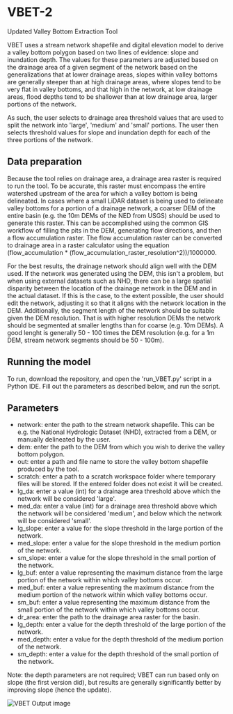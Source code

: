 # VBET-2
Updated Valley Bottom Extraction Tool

VBET uses a stream network shapefile and digital elevation model to derive a valley bottom polygon based on two lines of evidence: slope and inundation depth. The values for these parameters are adjusted based on the drainage area of a given segment of the network based on the generalizations that at lower drainage areas, slopes within valley bottoms are generally steeper than at high drainage areas, where slopes tend to be very flat in valley bottoms, and that high in the network, at low drainage areas, flood depths tend to be shallower than at low drainage area, larger portions of the network.

As such, the user selects to drainage area threshold values that are used to split the network into 'large', 'medium' and 'small' portions. The user then selects threshold values for slope and inundation depth for each of the three portions of the network.

## Data preparation
Because the tool relies on drainage area, a drainage area raster is required to run the tool. To be accurate, this raster must encompass the entire watershed upstream of the area for which a valley bottom is being delineated. In cases where a small LiDAR dataset is being used to delineate valley bottoms for a portion of a drainage network, a coarser DEM of the entire basin (e.g. the 10m DEMs of the NED from USGS) should be used to generate this raster. This can be accomplished using the common GIS workflow of filling the pits in the DEM, generating flow directions, and then a flow accumulation raster. The flow accumulation raster can be converted to drainage area in a raster calculator using the equation (flow_accumulation * (flow_accumulation_raster_resolution^2))/1000000.

For the best results, the drainage network should align well with the DEM used. If the network was generated using the DEM, this isn't a problem, but when using external datasets such as NHD, there can be a large spatial disparity between the location of the drainage network in the DEM and in the actual dataset. If this is the case, to the extent possible, the user should edit the network, adjusting it so that it aligns with the network location in the DEM. Additionally, the segment length of the network should be suitable given the DEM resolution. That is with higher resolution DEMs the network should be segmented at smaller lengths than for coarse (e.g. 10m DEMs). A good lenght is generally 50 - 100 times the DEM resolution (e.g. for a 1m DEM, stream network segments should be 50 - 100m).  

## Running the model
To run, download the repository, and open the 'run_VBET.py' script in a Python IDE.
Fill out the parameters as described below, and run the script.

## Parameters 

- network: enter the path to the stream network shapefile. This can be e.g. the National Hydrologic Dataset (NHD), extracted from a DEM, or manually delineated by the user.
- dem: enter the path to the DEM from which you wish to derive the valley bottom polygon. 
- out: enter a path and file name to store the valley bottom shapefile produced by the tool.
- scratch: enter a path to a scratch workspace folder where temporary files will be stored. If the entered folder does not exist it will be created.
- lg_da: enter a value (int) for a drainage area threshold above which the network will be considered 'large'.
- med_da: enter a value (int) for a drainage area threshold above which the network will be considered 'medium', and below which the network will be considered 'small'.
- lg_slope: enter a value for the slope threshold in the large portion of the network. 
- med_slope: enter a value for the slope threshold in the medium portion of the network.
- sm_slope: enter a value for the slope threshold in the small portion of the network.
- lg_buf: enter a value representing the maximum distance from the large portion of the network within which valley bottoms occur.
- med_buf: enter a value representing the maximum distance from the medium portion of the network within which valley bottoms occur.
- sm_buf: enter a value representing the maximum distance from the small portion of the network within which valley bottoms occur.
- dr_area: enter the path to the drainage area raster for the basin.
- lg_depth: enter a value for the depth threshold of the large portion of the network.
- med_depth: enter a value for the depth threshold of the medium portion of the network.
- sm_depth: enter a value for the depth threshold of the small portion of the network.

Note: the depth parameters are not required; VBET can run based only on slope (the first version did), but results are generally significantly better by improving slope (hence the update).

![VBET Output image](/pics/vbet_output.png)
